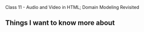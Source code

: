 Class 11 - Audio and Video in HTML; Domain Modeling Revisited

## 

## Things I want to know more about